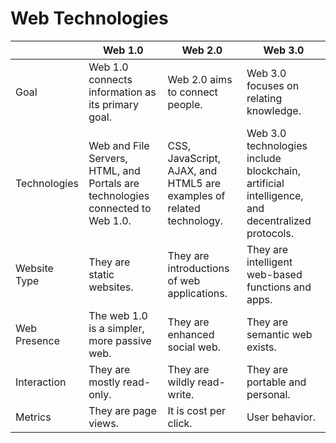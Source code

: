# **Web Technologies**
|          | Web 1.0                                 | Web 2.0                                  | Web 3.0                                      |
|----------|-----------------------------------------|------------------------------------------|----------------------------------------------|
| Goal     | Web 1.0 connects information as its primary goal.       | Web 2.0 aims to connect people.              | Web 3.0 focuses on relating knowledge.        |
| Technologies | Web and File Servers, HTML, and Portals are technologies connected to Web 1.0.  | CSS, JavaScript, AJAX, and HTML5 are examples of related technology. | Web 3.0 technologies include blockchain, artificial intelligence, and decentralized protocols. |
| Website Type    | They are static websites.                             | They are introductions of web applications. | They are intelligent web-based functions and apps. |
| Web Presence  | The web 1.0 is a simpler, more passive web.                      | They are enhanced social web.                             | They are semantic web exists.             |
| Interaction | They are mostly read-only.                             | They are wildly read-write.                         | They are portable and personal.                 |
| Metrics    | They are page views.                          | It is cost per click.                                | User behavior.                                         |
